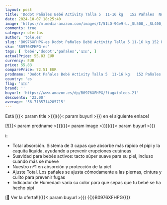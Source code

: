 ```yaml
---
layout: post
title: 'Dodot Pañales Bebé Activity Talla 5  11-16 kg   152 Pañales  Nuestro Nº1 en Absorción y Comodidad'
date: 2024-10-07 18:25:40
image: 'https://m.media-amazon.com/images/I/51LO-9Ge9-L._SL500_._SL400_.jpg'
comments: true
category: ofertas
author: 'tole.es'
slug: 'B0976XFHPG-es Dodot Pañales Bebé Activity Talla 5 11-16 kg 152 Pañales...'
sku: 'B0976XFHPG-es'
tags: [ 'bebé','dodot','pañales','🇪🇸', ]
actualPrice: 55.83 EUR
currency: EUR
price: 55.83
comparePrice: 72.51 EUR
prodname: 'Dodot Pañales Bebé Activity Talla 5  11-16 kg   152 Pañales  Nuestro Nº1 en Absorción y Comodidad'
country: 'es'
flag: '🇪🇸'
brand: ''
buyurl: 'https://www.amazon.es/dp/B0976XFHPG/?tag=tolees-21'
descuento: '23.00'
average: '56.7185714285715'
---
```


Está [{{< param title >}}]({{< param buyurl >}}) en el siguiente enlace!

[![{{< param prodname >}}]({{< param image >}})]({{< param buyurl >}})

ℹ️:

- Total absorción. Sistema de 3 capas que absorbe más rápido el pipi y la caquita líquida, ayudando a prevenir erupciones cutáneas
- Suavidad para bebés activos: tacto súper suave para su piel, incluso cuando más se mueve
- Nuestro nº1 en absorción y protección de la piel
- Ajuste Total. Los pañales se ajusta cómodamente a las piernas, cintura y culito para prevenir fugas
- Indicador de Humedad: varía su color para que sepas que tu bebé se ha hecho pipí

[🛒 Ver la oferta!!]({{< param buyurl >}})
{{<world>}}B0976XFHPG{{</world>}}
